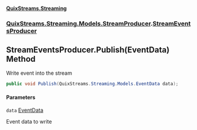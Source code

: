 #### [QuixStreams.Streaming](index.md 'index')
### [QuixStreams.Streaming.Models.StreamProducer](QuixStreams.Streaming.Models.StreamProducer.md 'QuixStreams.Streaming.Models.StreamProducer').[StreamEventsProducer](StreamEventsProducer.md 'QuixStreams.Streaming.Models.StreamProducer.StreamEventsProducer')

## StreamEventsProducer.Publish(EventData) Method

Write event into the stream

```csharp
public void Publish(QuixStreams.Streaming.Models.EventData data);
```
#### Parameters

<a name='QuixStreams.Streaming.Models.StreamProducer.StreamEventsProducer.Publish(QuixStreams.Streaming.Models.EventData).data'></a>

`data` [EventData](EventData.md 'QuixStreams.Streaming.Models.EventData')

Event data to write